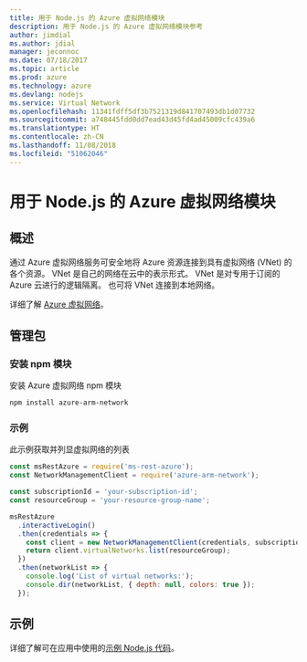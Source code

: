 ```yaml
---
title: 用于 Node.js 的 Azure 虚拟网络模块
description: 用于 Node.js 的 Azure 虚拟网络模块参考
author: jimdial
ms.author: jdial
manager: jeconnoc
ms.date: 07/18/2017
ms.topic: article
ms.prod: azure
ms.technology: azure
ms.devlang: nodejs
ms.service: Virtual Network
ms.openlocfilehash: 11341fdff5df3b7521319d841707493db1d07732
ms.sourcegitcommit: a748445fdd0dd7ead43d45fd4ad45009cfc439a6
ms.translationtype: HT
ms.contentlocale: zh-CN
ms.lasthandoff: 11/08/2018
ms.locfileid: "51062046"
---
```

# <a name="azure-virtual-network-modules-for-nodejs"></a>用于 Node.js 的 Azure 虚拟网络模块

## <a name="overview"></a>概述

通过 Azure 虚拟网络服务可安全地将 Azure 资源连接到具有虚拟网络 (VNet) 的各个资源。 VNet 是自己的网络在云中的表示形式。 VNet 是对专用于订阅的 Azure 云进行的逻辑隔离。 也可将 VNet 连接到本地网络。

详细了解 [Azure 虚拟网络](https://docs.microsoft.com/azure/virtual-network/virtual-networks-overview)。

## <a name="management-package"></a>管理包

### <a name="install-the-npm-module"></a>安装 npm 模块

安装 Azure 虚拟网络 npm 模块

```bash
npm install azure-arm-network
```

### <a name="example"></a>示例

此示例获取并列显虚拟网络的列表

```javascript
const msRestAzure = require('ms-rest-azure');
const NetworkManagementClient = require('azure-arm-network');

const subscriptionId = 'your-subscription-id';
const resourceGroup = 'your-resource-group-name';

msRestAzure
  .interactiveLogin()
  .then(credentials => {
    const client = new NetworkManagementClient(credentials, subscriptionId);
    return client.virtualNetworks.list(resourceGroup);
  })
  .then(networkList => {
    console.log('List of virtual networks:');
    console.dir(networkList, { depth: null, colors: true });
  });
```

## <a name="samples"></a>示例

详细了解可在应用中使用的[示例 Node.js 代码](https://azure.microsoft.com/resources/samples/?platform=nodejs)。
